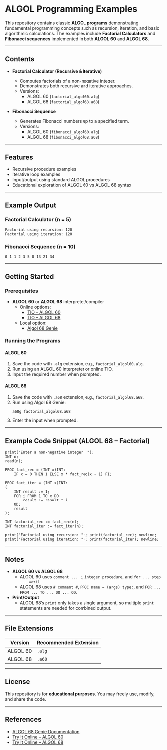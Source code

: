# ALGOL Programming Examples

This repository contains classic **ALGOL programs** demonstrating fundamental programming concepts such as recursion, iteration, and basic algorithmic calculations. The examples include **Factorial Calculators** and **Fibonacci sequences** implemented in both **ALGOL 60** and **ALGOL 68**.

---

## Contents

- **Factorial Calculator (Recursive & Iterative)**
  - Computes factorials of a non-negative integer.
  - Demonstrates both recursive and iterative approaches.
  - Versions:
    - ALGOL 60 (`factorial_algol60.alg`)
    - ALGOL 68 (`factorial_algol68.a68`)

- **Fibonacci Sequence**
  - Generates Fibonacci numbers up to a specified term.
  - Versions:
    - ALGOL 60 (`fibonacci_algol60.alg`)
    - ALGOL 68 (`fibonacci_algol68.a68`)

---

## Features

- Recursive procedure examples
- Iterative loop examples
- Input/output using standard ALGOL procedures
- Educational exploration of ALGOL 60 vs ALGOL 68 syntax

---

## Example Output

### Factorial Calculator (n = 5)

```
Factorial using recursion: 120
Factorial using iteration: 120
```

### Fibonacci Sequence (n = 10)

```
0 1 1 2 3 5 8 13 21 34
```

---

## Getting Started

### Prerequisites

- **ALGOL 60** or **ALGOL 68** interpreter/compiler
  - Online options:
    - [TIO – ALGOL 60](https://tio.run/#algol60)
    - [TIO – ALGOL 68](https://tio.run/)
  - Local option:
    - [Algol 68 Genie](https://jmvdveer.github.io/algol68toc/)

### Running the Programs

#### ALGOL 60

1. Save the code with `.alg` extension, e.g., `factorial_algol60.alg`.
2. Run using an ALGOL 60 interpreter or online TIO.
3. Input the required number when prompted.

#### ALGOL 68

1. Save the code with `.a68` extension, e.g., `factorial_algol68.a68`.
2. Run using Algol 68 Genie:
   ```bash
   a68g factorial_algol68.a68
   ```
3. Enter the input when prompted.

---

## Example Code Snippet (ALGOL 68 – Factorial)

```algol
print("Enter a non-negative integer: ");
INT n;
read(n);

PROC fact_rec = (INT x)INT:
    IF x = 0 THEN 1 ELSE x * fact_rec(x - 1) FI;

PROC fact_iter = (INT x)INT:
(
    INT result := 1;
    FOR i FROM 1 TO x DO
        result := result * i
    OD;
    result
);

INT factorial_rec := fact_rec(n);
INT factorial_iter := fact_iter(n);

print("Factorial using recursion: "); print(factorial_rec); newline;
print("Factorial using iteration: "); print(factorial_iter); newline;
```

---

## Notes

- **ALGOL 60 vs ALGOL 68**
  - ALGOL 60 uses `comment ... ;`, `integer procedure`, and `for ... step ... until`.
  - ALGOL 68 uses `# comment #`, `PROC name = (args) type:`, and `FOR ... FROM ... TO ... DO ... OD`.
- **Print/Output**
  - ALGOL 68’s `print` only takes a single argument, so multiple `print` statements are needed for combined output.

---

## File Extensions

| Version    | Recommended Extension |
|------------|---------------------|
| ALGOL 60   | `.alg`              |
| ALGOL 68   | `.a68`              |

---

## License

This repository is for **educational purposes**. You may freely use, modify, and share the code.

---

## References

- [ALGOL 68 Genie Documentation](https://jmvdveer.github.io/algol68toc/)  
- [Try It Online – ALGOL 60](https://tio.run/#algol60)  
- [Try It Online – ALGOL 68](https://tio.run/)
